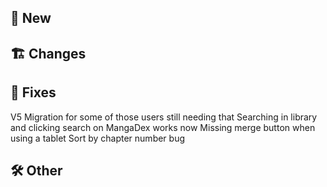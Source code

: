 ## 🥳 New
## 🏗️ Changes
## 🐜 Fixes
V5 Migration for some of those users still needing that
Searching in library and clicking search on MangaDex works now
Missing merge button when using a tablet
Sort by chapter number bug
## 🛠️ Other